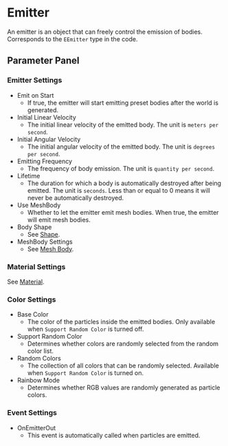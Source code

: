# Emitter
An emitter is an object that can freely control the emission of bodies. Corresponds to the `EEmitter` type in the code.

## Parameter Panel

### Emitter Settings
- Emit on Start
  - If true, the emitter will start emitting preset bodies after the world is generated.
- Initial Linear Velocity
  - The initial linear velocity of the emitted body. The unit is `meters per second`.
- Initial Angular Velocity
  - The initial angular velocity of the emitted body. The unit is `degrees per second`.
- Emitting Frequency
  - The frequency of body emission. The unit is `quantity per second`.
- Lifetime
  - The duration for which a body is automatically destroyed after being emitted. The unit is `seconds`. Less than or equal to 0 means it will never be automatically destroyed.
- Use MeshBody
  - Whether to let the emitter emit mesh bodies. When true, the emitter will emit mesh bodies.
- Body Shape
  - See [Shape](./Shape.md).
- MeshBody Settings
  - See [Mesh Body](Body.md#Mesh-Body).
  
### Material Settings
See [Material](./Material.md).

### Color Settings
- Base Color
  - The color of the particles inside the emitted bodies. Only available when `Support Random Color` is turned off.
- Support Random Color
  - Determines whether colors are randomly selected from the random color list.
- Random Colors
  - The collection of all colors that can be randomly selected. Available when `Support Random Color` is turned on.
- Rainbow Mode
  - Determines whether RGB values are randomly generated as particle colors.

### Event Settings
- OnEmitterOut
  - This event is automatically called when particles are emitted.
